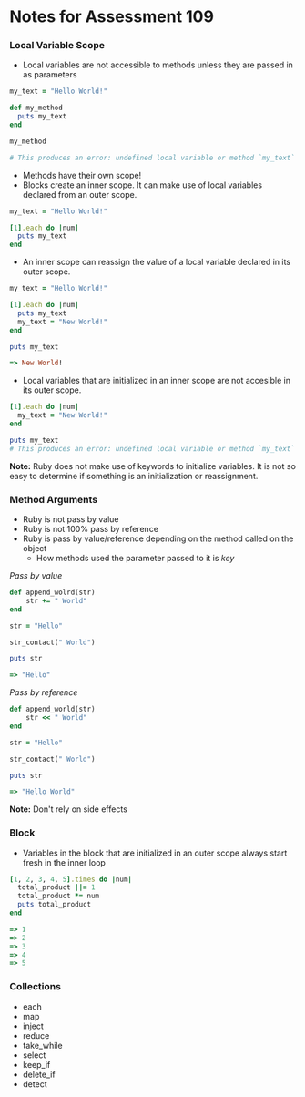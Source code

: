# Notes for Assessment 109

### Local Variable Scope

* Local variables are not accessible to methods unless they are passed in as parameters

```ruby
my_text = "Hello World!"

def my_method
  puts my_text
end

my_method

# This produces an error: undefined local variable or method `my_text`
```

* Methods have their own scope!
* Blocks create an inner scope. It can make use of local variables declared from an outer scope.

```ruby
my_text = "Hello World!"

[1].each do |num|
  puts my_text
end
```

* An inner scope can reassign the value of a local variable declared in its outer scope.

```ruby
my_text = "Hello World!"

[1].each do |num|
  puts my_text
  my_text = "New World!"
end

puts my_text

=> New World!
```

* Local variables that are initialized in an inner scope are not accesible in its outer scope.

```ruby
[1].each do |num|
  my_text = "New World!"
end

puts my_text
# This produces an error: undefined local variable or method `my_text`
```

**Note:** Ruby does not make use of keywords to initialize variables. It is not so easy to determine if something is an initialization or reassignment.

### Method Arguments

* Ruby is not pass by value
* Ruby is not 100% pass by reference
* Ruby is pass by value/reference depending on the method called on the object
  * How methods used the parameter passed to it is *key*

*Pass by value*

```ruby
def append_wolrd(str)
    str += " World"
end

str = "Hello"

str_contact(" World")

puts str

=> "Hello"
```

*Pass by reference*

```ruby
def append_world(str)
    str << " World"
end

str = "Hello"

str_contact(" World")

puts str

=> "Hello World"
```
**Note:** Don't rely on side effects

### Block

* Variables in the block that are initialized in an outer scope always start fresh in the inner loop

```ruby
[1, 2, 3, 4, 5].times do |num|
  total_product ||= 1
  total_product *= num
  puts total_product
end

=> 1
=> 2
=> 3
=> 4
=> 5
```

### Collections

* each
* map
* inject
* reduce
* take_while
* select
* keep_if
* delete_if
* detect
